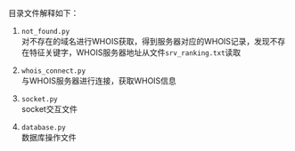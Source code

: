 目录文件解释如下：

1. `not_found.py`  
对不存在的域名进行WHOIS获取，得到服务器对应的WHOIS记录，发现不存在特征关键字，WHOIS服务器地址从文件`srv_ranking.txt`读取

2. `whois_connect.py`  
与WHOIS服务器进行连接，获取WHOIS信息

3. `socket.py`  
socket交互文件

4. `database.py`  
数据库操作文件

